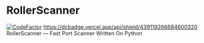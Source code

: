 # RollerScanner
[![CodeFactor](https://www.codefactor.io/repository/github/majorraccoon/rollerscanner/badge/main)](https://www.codefactor.io/repository/github/majorraccoon/rollerscanner/overview/main)
https://dcbadge.vercel.app/api/shield/439119266684600320
RollerScanner — Fast Port Scanner Written On Python
